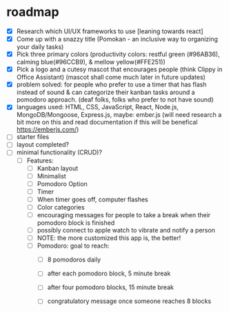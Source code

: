 # roadmap

- [x] Research which UI/UX frameworks to use [leaning towards react]
- [x] Come up with a snazzy title (Pomokan - an inclusive way to organizing your daily tasks)
- [x] Pick three primary colors (productivity colors: restful green (#96AB36), calming blue(#96CCB9), & mellow yellow(#FFE251))
- [x] Pick a logo and a cutesy mascot that encourages people (think Clippy in Office Assistant) (mascot shall come much later in future updates)
- [x] problem solved: for people who prefer to use a timer that has flash instead of sound & can categorize their kanban tasks around a pomodoro approach. (deaf folks, folks who prefer to not have sound)
- [x] languages used: HTML, CSS, JavaScript, React, Node.js, MongoDB/Mongoose, Express.js, maybe: ember.js (will need research a bit more on this and read documentation if this will be benefical https://emberjs.com/)
- [ ] starter files
- [ ] layout completed?
- [ ] minimal functionality (CRUD)?
    - [ ] Features: 
        - [ ] Kanban layout
        - [ ] Minimalist
        - [ ] Pomodoro Option
        - [ ] Timer
        - [ ] When timer goes off, computer flashes
        - [ ] Color categories
        - [ ] encouraging messages for people to take a break when their pomodoro block is finished
        - [ ] possibly connect to apple watch to vibrate and notify a person 
        - [ ] NOTE: the more customized this app is, the better!
        - [ ] Pomodoro: goal to reach: 
            - [ ] 8 pomodoros daily
            - [ ] after each pomodoro block, 5 minute break
            - [ ] after four pomodoro blocks, 15 minute break
            - [ ] congratulatory message once someone reaches 8 blocks

